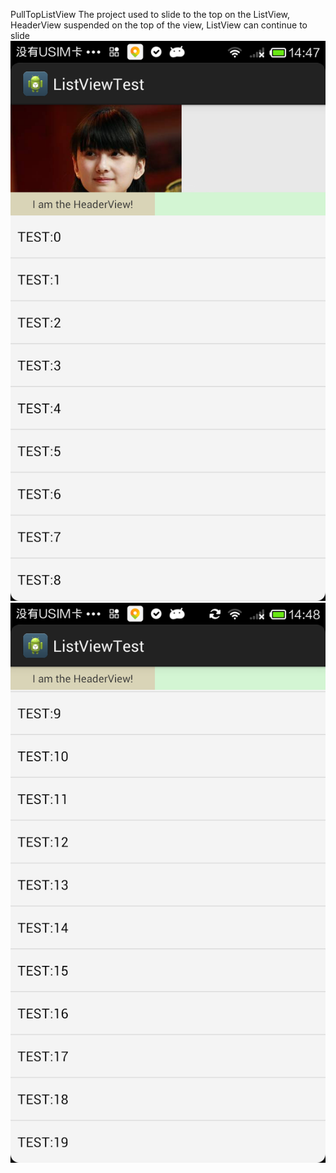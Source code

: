 PullTopListView
The project used to slide to the top on the ListView, HeaderView suspended on the top of the view, ListView can continue to slide
![image](https://github.com/fandong12388/PullTopListView/raw/master/1.png)
![image](https://github.com/fandong12388/PullTopListView/raw/master/2.png)
